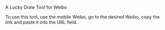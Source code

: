 A Lucky Draw Tool for Weibo

To use this tool, use the mobile Weibo, go to the desired Weibo, copy the link and paste it into the URL field.
